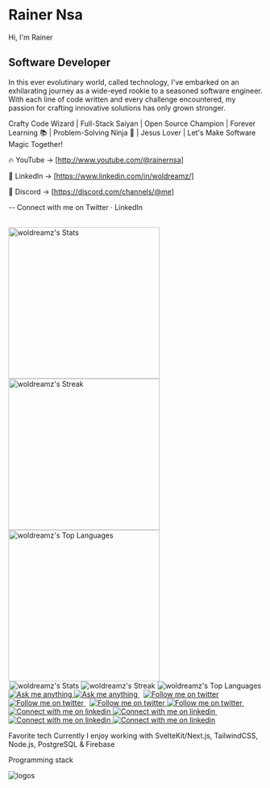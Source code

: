 # Rainer Nsa
Hi,
I'm Rainer

## Software Developer

In this ever evolutinary world, called technology, I've embarked on an exhilarating journey as a wide-eyed rookie to a seasoned software engineer. With each line of code written and every challenge encountered, my passion for crafting innovative solutions has only grown stronger.

Crafty Code Wizard | Full-Stack Saiyan | Open Source Champion | Forever Learning 📚 | Problem-Solving Ninja 🥷 | Jesus Lover | Let's Make Software Magic Together!


🔥 YouTube -> [http://www.youtube.com/@rainernsa]

🐝 Linkedln -> [https://www.linkedin.com/in/woldreamz/]

🌿 Discord -> [https://discord.com/channels/@me]

-- Connect with me on Twitter · LinkedIn

<br/>

<div display="flex" justify-content= "space-around" align-items= "center">
  <div>
    <img src="https://github-readme-stats.vercel.app/api?username=woldreamz&theme=tokyonight&show_icons=true&hide_border=true&count_private=true" alt="woldreamz's Stats" style="width: 300px;" />
  </div>
  <div>
    <img src="https://github-readme-streak-stats.herokuapp.com/?user=woldreamz&theme=tokyonight&hide_border=true" alt="woldreamz's Streak" style="width: 300px;" />
  </div>
  <div>
    <img src="https://github-readme-stats.vercel.app/api/top-langs/?username=woldreamz&theme=tokyonight&show_icons=true&hide_border=true&layout=compact" alt="woldreamz's Top Languages" style="width: 300px;" />
  </div>
</div>



<div align="center"> 
  
<div style="display: flex; justify-content: space-around; align-items: center;">
  <div>
    <img src="https://github-readme-stats.vercel.app/api?username=woldreamz&theme=tokyonight&show_icons=true&hide_border=true&count_private=true" alt="woldreamz's Stats" />
  </div>
  <div>
    <img src="https://github-readme-streak-stats.herokuapp.com/?user=woldreamz&theme=tokyonight&hide_border=true" alt="woldreamz's Streak" />
  </div>
  <div>
    <img src="https://github-readme-stats.vercel.app/api/top-langs/?username=woldreamz&theme=tokyonight&show_icons=true&hide_border=true&layout=compact" alt="woldreamz's Top Languages" />
  </div>
</div>
</div>

<!-- Social button 1 -->
<!-- Light Mode -->
<a href="https://t.me/woldreamz#gh-light-mode-only">
<img src="https://img.shields.io/badge/message-%40woldreamz-1DA1F2?style=for-the-badge&logo=telegram&labelColor=000&color=3572A5#gh-light-mode-only" alt="Ask me anything">
</a>
<!-- Dark Mode -->
<a href="https://t.me/woldreamz#gh-dark-mode-only">
<img src="https://img.shields.io/badge/message-%40woldreamz-1DA1F2?style=for-the-badge&logo=telegram&labelColor=000&color=FFF#gh-dark-mode-only" alt="Ask me anything">
</a>
&nbsp;
<!-- Social button 2 -->
<!-- Light Mode -->
<a href="https://warpcast.com/woldreamz.eth#gh-light-mode-only">
<img src="https://img.shields.io/badge/follow-%40woldreamz-1DA1F2?style=for-the-badge&logo=farcaster&labelColor=000&color=3572A5#gh-light-mode-only" alt="Follow me on twitter" >
</a>
<!-- Dark Mode -->
<a href="https://warpcast.com/woldreamz.eth#gh-dark-mode-only">
<img src="https://img.shields.io/badge/follow-%40woldreamz-1DA1F2?style=for-the-badge&logo=farcaster&labelColor=000&color=FFF#gh-dark-mode-only" alt="Follow me on twitter" >
</a>
&nbsp;
<!-- Social button 3 -->
<!-- Light Mode -->
<a href="https://twitter.com/intent/follow?screen_name=woldreamz#gh-light-mode-only">
<img src="https://img.shields.io/badge/follow-%40woldreamz-1DA1F2?style=for-the-badge&logo=x&labelColor=000&color=3572A5#gh-light-mode-only" alt="Follow me on twitter" >
</a>
<!-- Dark Mode -->
<a href="https://twitter.com/intent/follow?screen_name=woldreamz#gh-dark-mode-only">
<img src="https://img.shields.io/badge/follow-%40woldreamz-1DA1F2?style=for-the-badge&logo=x&labelColor=000&color=FFF#gh-dark-mode-only" alt="Follow me on twitter" >
</a>
&nbsp;
<!-- Social button 4 -->
<!-- Light Mode -->
<a href="https://www.linkedin.com/in/woldreamz#gh-light-mode-only">
<img src="https://img.shields.io/badge/LinkedIn-3572A5?style=for-the-badge&logo=linkedin&logoColor=white#gh-light-mode-only" alt="Connect with me on linkedin" >
</a>
<!-- Dark Mode -->
<a href="https://www.linkedin.com/in/woldreamz#gh-dark-mode-only">
<img src="https://img.shields.io/badge/LinkedIn-ffffff?style=for-the-badge&logo=linkedin&logoColor=0690FA#gh-dark-mode-only" alt="Connect with me on linkedin" >
</a>
&nbsp;
<!-- Social button 5 -->
<!-- Light Mode -->
<a href="https://app.ens.domains/woldreamz.eth#gh-light-mode-only">
<img src="https://img.shields.io/badge/woldreamz.eth-3572A5?style=for-the-badge&logo=ethereum&logoColor=white#gh-light-mode-only" alt="Connect with me on linkedin" >
</a>
<!-- Dark Mode -->
<a href="https://app.ens.domains/woldreamz.eth#gh-dark-mode-only">
<img src="https://img.shields.io/badge/woldreamz.eth-ffffff?style=for-the-badge&logo=ethereum&logoColor=black#gh-dark-mode-only" alt="Connect with me on linkedin" >
</a>

</div>


Favorite tech
Currently I enjoy working with SvelteKit/Next.js, TailwindCSS, Node.js, PostgreSQL & Firebase

Programming stack

![logos](https://github.com/Woldreamz/RainerNsa/assets/105242750/f4646ff7-aa22-49cc-8cfd-ca932dbe883a)


<!-- BEGIN YOUTUBE-CARDS -->

<!-- END YOUTUBE-CARDS -->
